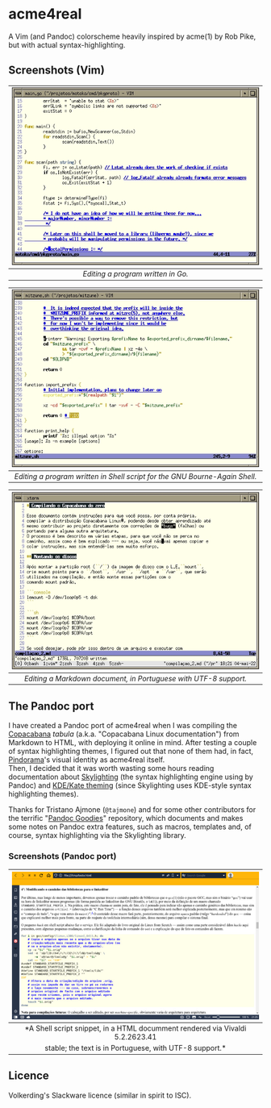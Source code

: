 # acme4real

A Vim (and Pandoc) colorscheme heavily inspired by acme(1) by Rob Pike,
but with actual syntax-highlighting.

## Screenshots (Vim)


|![img/shot_04-05-22_181515.jpg](img/shot_04-05-22_181515.jpg)|
|:--:|
|*Editing a program written in Go.*|

|![img/shot_04-05-22_180932.jpg](img/shot_04-05-22_180932.jpg)|
|:--:|
|*Editing a program written in Shell script for the GNU Bourne-Again Shell.*|

|![img/shot_04-05-22_182152.jpg](img/shot_04-05-22_182152.jpg)|
|:--:|
|*Editing a Markdown document, in Portuguese with UTF-8 support.*|

## The Pandoc port

I have created a Pandoc port of acme4real when I was compiling the
[Copacabana](http://copacabana.pindorama.dob.jp) *tabula* (a.k.a.
"Copacabana Linux documentation") from Markdown to HTML, with deploying
it online in mind. After testing a couple of syntax highlighting themes,
I figured out that none of them had, in fact,
[Pindorama](http://pindorama.dob.jp)'s visual identity as acme4real itself.  
Then, I decided that it was worth wasting some hours reading documentation
about [Skylighting](https://github.com/jgm/skylighting) (the syntax highlighting engine using by Pandoc) and
[KDE/Kate theming](https://docs.kde.org/trunk5/en/kate/katepart/highlight.html#katehighlight-xml-format)
(since Skylighting uses KDE-style syntax highlighting themes).  

Thanks for Tristano Ajmone (``@tajmone``) and for some other contributors for the
terrific "[Pandoc Goodies](https://github.com/tajmone/pandoc-goodies)"
repository, which documents and makes some notes on Pandoc extra features, such
as macros, templates and, of course, syntax highlighting via the Skylighting
library.  

### Screenshots (Pandoc port)

|![img/2022-05-04_21.25.16__03b2ca6e3a2a.jpg](img/2022-05-04_21.25.16__03b2ca6e3a2a.jpg)|
|:--:|
|*A Shell script snippet, in a HTML documment rendered via Vivaldi 5.2.2623.41
stable; the text is in Portuguese, with UTF-8 support.*|

## Licence

Volkerding's Slackware licence (similar in spirit to ISC).
